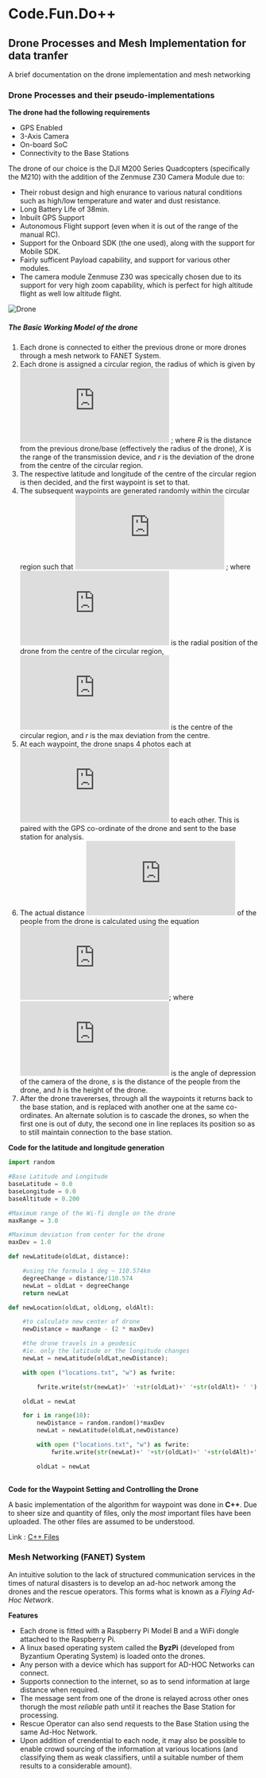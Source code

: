 # Code.Fun.Do++
## Drone Processes and Mesh Implementation for data tranfer
A brief documentation on the drone implementation and mesh networking 

### Drone Processes and their pseudo-implementations

 __The drone had the following requirements__
  * GPS Enabled
  * 3-Axis Camera 
  * On-board SoC
  * Connectivity to the Base Stations
 
The drone of our choice is the DJI M200 Series Quadcopters (specifically the M210) with the addition of the Zenmuse Z30 Camera Module due to:
* Their robust design and high enurance to various natural conditions such as high/low temperature and water and dust resistance. 
* Long Battery Life of 38min.
* Inbuilt GPS Support
* Autonomous Flight support (even when it is out of the range of the manual RC).
* Support for the Onboard SDK (the one used), along with the support for Mobile SDK.
* Fairly sufficent Payload capability, and support for various other modules. 
* The camera module Zenmuse Z30 was specically chosen due to its support for very high zoom capability, which is perfect for high altitude flight as well low altitude flight. 

![Drone](https://www.aerialmediapros.com/store/images/product/d/dji-matrice-210-professional-industry-dual-camera-drone-syst-512px-512px.jpg) 

##### The Basic Working Model of the drone

1. Each drone is connected to either the previous drone or more drones through a mesh network to FANET System. 
2. Each drone is assigned a circular region, the radius of which is given by ![Eq of radius](http://latex.codecogs.com/gif.latex?R%20%3D%20X%20-%202r) ; where *R* is the distance from the previous drone/base (effectively the radius of the drone), *X* is the range of the transmission device, and *r* is the deviation of the drone from the centre of the circular region. 
3. The respective latitude and longitude of the centre of the circular region is then decided, and the first waypoint is set to that.
4. The subsequent waypoints are generated randomly within the circular region such that ![Eq of dev.](http://latex.codecogs.com/gif.latex?x_%7Bi%7D%20-%20x_%7B%5Ccirc%7D%20%3C%20r) ; where ![xi](http://latex.codecogs.com/gif.latex?x_%7Bi%7D) is the radial position of the drone from the centre of the circular region, ![xo](http://latex.codecogs.com/gif.latex?x_%7B%5Ccirc%7D) is the centre of the circular region, and *r* is the max deviation from the centre. 
5. At each waypoint, the drone snaps 4 photos each at ![90](http://latex.codecogs.com/gif.latex?90%5E%7B%5Ccirc%7D) to each other. This is paired with the GPS co-ordinate of the drone and sent to the base station for analysis.
7. The actual distance ![s](http://latex.codecogs.com/gif.latex?s) of the people from the drone is calculated using the equation ![eq dist](http://latex.codecogs.com/gif.latex?tan%20%28%5Calpha%29%20%3D%20%5Cfrac%7Bs%7D%7Bh%7D); where ![alp](http://latex.codecogs.com/gif.latex?%5Calpha) is the angle of depression of the camera of the drone, *s* is the distance of the people from the drone, and *h* is the height of the drone. 
8. After the drone travererses, through all the waypoints it returns back to the base station, and is replaced with another one at the same co-ordinates. An alternate solution is to cascade the drones, so when the first one is out of duty, the second one in line replaces its position so as to still maintain connection to the base station. 

__Code for the latitude and longitude generation__

```python
import random

#Base Latitude and Longitude
baseLatitude = 0.0 
baseLongitude = 0.0 
baseAltitude = 0.200

#Maximum range of the Wi-fi dongle on the drone
maxRange = 3.0

#Maximum deviation from center for the drone
maxDev = 1.0

def newLatitude(oldLat, distance):

	#using the formula 1 deg ~ 110.574km
	degreeChange = distance/110.574
	newLat = oldLat + degreeChange
	return newLat

def newLocation(oldLat, oldLong, oldAlt):

	#to calculate new center of drone
	newDistance = maxRange - (2 * maxDev)

	#the drone travels in a geodesic
	#ie. only the latitude or the longitude changes
	newLat = newLatitude(oldLat,newDistance);

	with open ("locations.txt", "w") as fwrite:

		fwrite.write(str(newLat)+' '+str(oldLat)+' '+str(oldAlt)+ ' ')

	oldLat = newLat

	for i in range(10):
		newDistance = random.random()*maxDev
		newLat = newLatitude(oldLat,newDistance)

		with open ("locations.txt", "w") as fwrite:
			fwrite.write(str(newLat)+' '+str(oldLat)+' '+str(oldAlt)+' ')

		oldLat = newLat
		
  ```


__Code for the Waypoint Setting and Controlling the Drone__ 

A basic implementation of the algorithm for waypoint was done in __C++__. Due to sheer size and quantity of files, only the *most* important files have been uploaded. The other files are assumed to be understood. 

Link : [C++ Files ](https://1drv.ms/f/s!Am8mfksK8R_6gQY6ujGGNK6M3i8y)

### Mesh Networking (FANET) System

An intuitive solution to the lack of structured communication services in the times of natural disasters is to develop an ad-hoc network among the drones and the rescue operators. This forms what is known as a *Flying Ad-Hoc Network*. 

__Features__
* Each drone is fitted with a Raspberry Pi Model B and a WiFi dongle attached to the Raspberry Pi. 
* A linux based operating system called the __ByzPi__ (developed from Byzantium Operating System) is loaded onto the drones. 
* Any person with a device which has support for AD-HOC Networks can connect. 
* Supports connection to the internet, so as to send information at large distance when required.
* The message sent from one of the drone is relayed across other ones thorugh the most *reliable* path until it reaches the Base Station for processing. 
* Rescue Operator can also send requests to the Base Station using the same Ad-Hoc Network. 
* Upon addition of crendential to each node, it may also be possible to enable crowd sourcing of the information at various locations (and classifying them as weak classifiers, until a suitable number of them results to a considerable amount).
